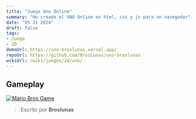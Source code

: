 ```yaml
---
title: "Juego Uno Online"
summary: "He creado el UNO Online en html, css y js para un navegador"
date: "05 31 2024"
draft: false
tags:
- Juego
- 2D
demoUrl: https://uno-broslunas.vercel.app/
repoUrl: https://github.com/BrosLunas/uno-broslunas
wikiUrl: /wiki/juegos/2d/uno/
---
```


## Gameplay
[![Mario Bros Game](/img/games/uno.png)](/video/gameplay/uno-online.mp4)

> Escrito por **Broslunas**